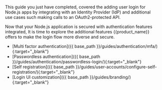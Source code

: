 
This guide you just have completed, covered the adding user login for Node.js apps by integrating with an Identity Provider (IdP) and additional use cases such making calls to an OAuth2-protected API. 

Now that your Node.js application is secured with authentication features integrated, It is time to explore the additional features {{product_name}} offers to make the login flow more diverse and secure.

- [Multi factor authentication]({{ base_path }}/guides/authentication/mfa/){:target="_blank"} 
- [Passwordless authentication]({{ base_path }}/guides/authentication/passwordless-login/){:target="_blank"} 
- [Self registration]({{ base_path }}/guides/user-accounts/configure-self-registration/){:target="_blank"} 
- [Login UI customization]({{ base_path }}/guides/branding/){:target="_blank"} 
